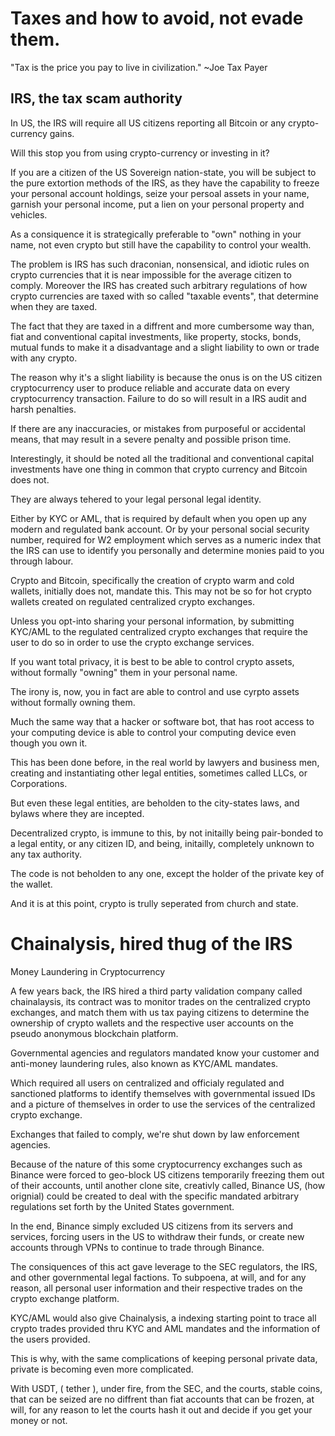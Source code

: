 # Taxes and how to avoid, not evade them.

"Tax is the price you pay to live in civilization."
~Joe Tax Payer


## IRS, the tax scam authority

In US, the IRS will require all US citizens reporting all Bitcoin or any crypto-currency gains.

Will this stop you from using crypto-currency or investing in it?

If you are a citizen of the US Sovereign nation-state, you will be subject to the pure extortion methods of the IRS, as they have the capability to freeze your personal account holdings, seize your persoal assets in your name, garnish your personal income, put a lien on your personal property and vehicles.

As a consiquence it is strategically preferable to "own" nothing in your name, not even crypto but still have the capability to control your wealth.

The problem is IRS has such draconian,  nonsensical, and idiotic rules on crypto currencies that it is near impossible for the average citizen to comply. Moreover the IRS has created such arbitrary regulations of how crypto currencies are taxed with so caĺled "taxable events", that determine when they are taxed.

The fact that they are taxed in a diffrent and more cumbersome way than, fiat and conventional capital investments, like property, stocks, bonds, mutual funds to make it a disadvantage and a slight liability to own or trade with any crypto.

The reason why it's a slight liability is because the onus is on the US citizen cryptocurrency user to produce reliable and accurate data on every cryptocurrency transaction.   Failure to do so will result in a IRS audit and harsh penalties.

If there are any inaccuracies, or mistakes from purposeful or accidental means, that may result in a severe penalty and possible prison time.

Interestingly, it should be noted all the traditional  and conventional capital investments have one thing in common that crypto currency and Bitcoin does not.

They are always tehered to your legal personal legal identity.  

Either by KYC or AML, that is required by default when you open up any modern and regulated bank account. Or by your personal social security number, required for W2 employment which serves as a numeric index that the IRS can use to identify you personally and determine monies paid to you through labour.

Crypto and Bitcoin, specifically the creation of crypto warm and cold wallets, initially does not, mandate this.  This may not be so for hot crypto wallets created on regulated centralized crypto exchanges.

Unless you opt-into sharing your personal information, by submitting KYC/AML to the regulated centralized crypto exchanges that require the user to do so in order to use the crypto exchange services.

If you want total privacy, it is best to be able to control crypto assets, without formally "owning" them in your personal name.

The irony is, now, you in fact are able to control and use cyrpto assets without formally owning them.

Much the same way that a hacker or software bot, that has root access to your computing device is able to control your computing device even though you own it.

This has been done before, in the real world by lawyers and business men, creating and instantiating other legal entities, sometimes called LLCs, or Corporations.

But even these legal entities,  are beholden to the city-states laws, and bylaws where they are incepted.

Decentralized crypto, is immune to this, by not initailly being pair-bonded to a legal entity, or any citizen ID, and being, initailly, completely unknown to any tax authority.

The code is not beholden to any one, except the holder of the private key of the wallet.

And it is at this point, crypto is trully seperated from church and state.


# Chainalysis, hired thug of the IRS



Money Laundering in Cryptocurrency

A few years back, the IRS hired a third party validation company called chainalaysis, its contract was to monitor trades on the centralized crypto exchanges, and match them with us tax paying citizens to determine the ownership of crypto wallets and the respective user accounts on the pseudo anonymous  blockchain platform.

Governmental agencies and regulators mandated know your customer and anti-money laundering rules, also known as KYC/AML mandates.

Which required all users on centralized and officialy regulated and sanctioned platforms to identify themselves with governmental issued IDs and a picture of themselves in order to use the services of the centralized crypto exchange.

Exchanges that failed to comply, we're shut down by law enforcement agencies.

Because of the nature of this some cryptocurrency exchanges such as Binance were forced to geo-block US citizens temporarily freezing them out of their accounts, until another clone site, creativly called, Binance US, (how orignial) could be created to deal with the specific mandated arbitrary regulations set forth by the United States government.

In the end, Binance simply excluded US citizens from its servers and services, forcing users in the US to withdraw their funds, or create new accounts through VPNs to continue to trade through Binance.

The consiquences of this act gave leverage to the SEC regulators, the IRS, and other governmental legal factions. To subpoena, at will, and for any reason, all personal user information and their respective trades on the crypto exchange platform.

KYC/AML would also give Chainalysis, a indexing starting point to trace all crypto trades provided thru KYC and AML mandates and the information of the users provided.


This is why, with the same complications of keeping personal private data, private is becoming even more complicated.

With USDT, ( tether ), under fire, from the SEC, and the courts, stable coins, that can be seized are no diffrent than fiat accounts that can be frozen, at will, for any reason to let the courts hash it out and decide if you get your money or not.

